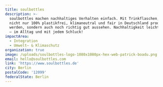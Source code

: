 ```yaml
---
title: soulbottles
description: >-
  soulbottles machen nachhaltiges Verhalten einfach. Mit Trinkflaschen, die
  nicht nur 100% plastikfrei, klimaneutral und fair in Deutschland produziert
  werden, sondern auch noch richtig gut aussehen. Nachhaltigkeit leicht gemacht
  – im Alltag und mit jedem Schluck!
impactArea:
  - Integration
  - Umwelt– & Klimaschutz
organization: true
image: /uploads/soulbottles-logo-1080x1080px-hex-web-patrick-boadu.png
email: hello@soulbottles.com
link: 'https://www.soulbottles.de'
city: Berlin
postalCode: '12099'
federalState: Berlin
---
```


